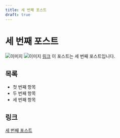 ```yaml
---
title: 세 번째 포스트
draft: true
---
```


# 세 번째 포스트

![이미지](./assets/images/milin-john-gAWjq2MSvJ8-unsplash.jpg)
![이미지](./assets/images/leo/leo_visions-DK0JMbjUjuI-unsplash.jpg)
[링크](./assets/docs/[붙임3]+특수교육+교육과정+일부+개정(안).hwp)
이 포스트는 세 번째 포스트입니다.


## 목록

- 첫 번째 항목
- 두 번째 항목
- 세 번째 항목

## 링크

[세 번째 포스트](./세-번째-포스트.md)